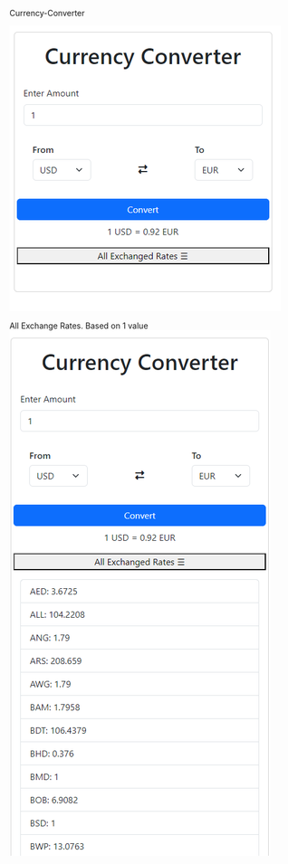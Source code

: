 Currency-Converter

<img src="ss-1.png" alt="">

All Exchange Rates. Based on 1 value
<img src="ss-2.png" alt="">
